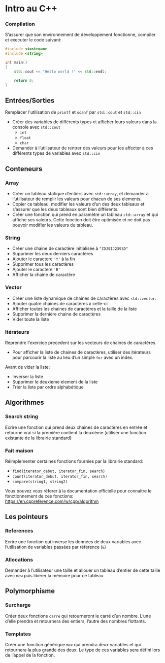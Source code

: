 # Intro au C++

### Compilation

S’assurer que son environnement de développement fonctionne, compiler et executer le code suivant:

```cpp
#include <iostream>
#include <string>

int main()
{
    std::cout << "Hello world !" << std::endl;

    return 0;
}
```

## Entrées/Sorties

Remplacer l'utilisation de `printf` et `scanf` par `std::cout` et `std::cin`

- Créer des variables de différents types et afficher leurs valeurs dans la console avec `std::cout`
  - `int`
  - `float`
  - `char`
- Demander à l’utilisateur de rentrer des valeurs pour les affecter à ces différents types de variables avec `std::cin`

## Conteneurs

### Array

- Créer un tableau statique d’entiers avec `std::array`, et demander a l’utilisateur de remplir les valeurs pour chacun de ses elements.
- Copier ce tableau, modifier les valeurs d’un des deux tableaux et s’assurer que les deux tableaux sont bien différents.
- Créer une fonction qui prend en paramètre un tableau `std::array` et qui affiche ses valeurs. Cette fonction doit être optimisée et ne doit pas pouvoir modifier les valeurs du tableau.

### String

- Créer une chaine de caractère initialisée à `"ZDJSIJ2393D"`
- Supprimer les deux derniers caractères
- Ajouter le caractère `'Y'` à la fin
- Supprimer tous les caractères
- Ajouter le caractère `'B'`
- Afficher la chaine de caractère

### Vector

- Créer une liste dynamique de chaines de caractères avec `std::vector`.
- Ajouter quatre chaines de caractères à celle-ci
- Afficher toutes les chaines de caractères et la taille de la liste
- Supprimer la dernière chaine de caractères
- Vider toute la liste

### Itérateurs

Reprendre l'exercice precedent sur les vecteurs de chaines de caractères.

- Pour afficher la liste de chaines de caractères, utiliser des itérateurs pour parcourir la liste au lieu d’un simple `for` avec un index.

Avant de vider la liste:

- Inverser la liste
- Supprimer le deuxieme element de la liste
- Trier la liste par ordre alphabétique

## Algorithmes

### Search string

Ecrire une fonction qui prend deux chaines de caractères en entrée et retourne vrai si la première contient la deuxième (utiliser une fonction existante de la librairie standard)

### Fait maison

Réimplementer certaines fonctions fournies par la librairie standard:

- `find(iterator_debut, iterator_fin, search)`
- `count(iterator_debut, iterator_fin, search)`
- `compare(string1, string2)`

Vous pouvez vous réferer à la documentation officielle pour connaitre le fonctionnement de ces fonctions: https://en.cppreference.com/w/cpp/algorithm

## Les pointeurs

### References

Ecrire une fonction qui inverse les données de deux variables avec l’utilisation de variables passées par réference (`&`)

### Allocations

Demander à l’utilisateur une taille et allouer un tableau d’entier de cette taille avec `new` puis liberer la mémoire pour ce tableau

## Polymorphisme

### Surcharge

Créer deux fonctions `carre` qui retourneront le carré d’un nombre. L’une d’elle prendra et retournera des entiers, l’autre des nombres flottants.

### Templates

Créer une fonction générique `max` qui prendra deux variables et qui retournera la plus grande des deux. Le type de ces variables sera défini lors de l’appel de la fonction.
